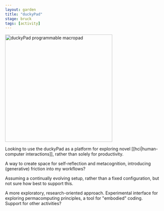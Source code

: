 ```yaml
---  
layout: garden
title: "duckyPad"
stage: bruck
tags: [activity]
---
```


<a href="https://files.justinpickard.net/images/compost/activities/duckypad.jpg"><img class="img-padded" src="https://files.justinpickard.net/images/compost/activities/duckypad.jpg" alt="duckyPad programmable macropad" width="350" height="350"></a>

Looking to use the duckyPad as a platform for exploring novel [[hci|human-computer interactions]], rather than solely for productivity.

A way to create space for self-reflection and metacognition, introducing (generative) friction into my workflows?

Assuming a continually evolving setup, rather than a fixed configuration, but not sure how best to support this.

A more exploratory, research-oriented approach. Experimental interface for exploring permacomputing principles, a tool for "embodied" coding. Support for other activities?